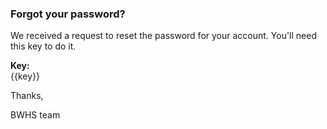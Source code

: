 ### Forgot your password?

We received a request to reset the password for your account. You'll
need this key to do it.

__Key:__  
{{key}}

Thanks,

BWHS team
